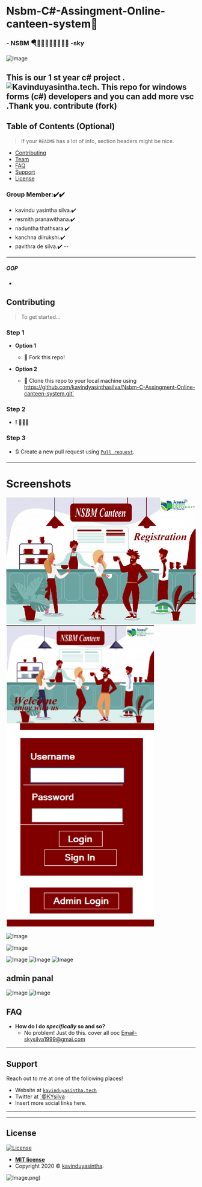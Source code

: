 # Nsbm-C#-Assingment-Online-canteen-system🔔
### - NSBM 🪂👨🏾‍🎓👨🏽‍💻🤘🏻  -sky


    


![Image](https://github.com/kavindyasinthasilva/Nsbm-Assingment-Online-canteen-system/blob/master/gif/20200804_235955.gif )



This is our 1 st year c# project . ![Kavinduyasintha.tech](http://www.kavinduyasintha.tech/).
This repo for windows forms (c#) developers and you can add more vsc .Thank you. contribute  (fork)
---

## Table of Contents (Optional)

> If your `README` has a lot of info, section headers might be nice.

- [Contributing](#contributing)
- [Team](#team)
- [FAQ](#faq)
- [Support](#support)
- [License](#license)




### Group Member:✔️✔️

- kavindu yasintha silva.✔️
- resmith pranawithana.✔️
- naduntha thathsara.✔️
- kanchna dilrukshi.✔️
- pavithra de silva.✔️
--

---
##### OOP

-

## Contributing

> To get started...

### Step 1

- **Option 1**
    - 🍴 Fork this repo!

- **Option 2**
    - 👯 Clone this repo to your local machine using https://github.com/kavindyasinthasilva/Nsbm-C-Assingment-Online-canteen-system.git`

### Step 2

- **!** 🔨🔨🔨

### Step 3

- 🔃 Create a new pull request using <a href="https://github.com/kavindyasinthasilva/Nsbm-C-Assingment-Online-canteen-system.git" target="_blank">`Pull request`</a>.

---


# Screenshots



![Image](https://github.com/kavindyasinthasilva/Nsbm-Assingment-Online-canteen-system/blob/master/Cover/fged-1.jpg)
![Image](https://github.com/kavindyasinthasilva/Nsbm-Assingment-Online-canteen-system/blob/master/ss/Screenshot%20(289).png)

![Image](https://github.com/kavindyasinthasilva/Nsbm-C-Assingment-Online-canteen-system/blob/master/ss/Screenshot%20(283).png)

![Image](https://github.com/kavindyasinthasilva/Nsbm-C-Assingment-Online-canteen-system/blob/master/ss/Screenshot%20(284).png)

![Image](https://github.com/kavindyasinthasilva/Nsbm-C-Assingment-Online-canteen-system/blob/master/ss/Screenshot%20(285).png)
![Image](https://github.com/kavindyasinthasilva/Nsbm-C-Assingment-Online-canteen-system/blob/master/ss/Screenshot%20(286).png)
![Image](https://github.com/kavindyasinthasilva/Nsbm-C-Assingment-Online-canteen-system/blob/master/ss/Screenshot%20(287).png)

## admin panal

![Image](https://github.com/kavindyasinthasilva/Nsbm-C-Assingment-Online-canteen-system/blob/master/ss/Screenshot%20(282).png)
![Image](https://github.com/kavindyasinthasilva/Nsbm-C-Assingment-Online-canteen-system/blob/master/ss/Screenshot%20(281).png)



## FAQ

- **How do I do *specifically* so and so?**
    - No problem! Just do this.
    cover all ooc
    Email-skysilva1999@gmai.com

---

## Support

Reach out to me at one of the following places!

- Website at <a href="http://www.kavinduyasintha.tech/" target="_blank">`kavinduyasintha.tech`</a>
- Twitter at <a href="" target="_blank">`@KYsilva</a>
- Insert more social links here.

---


---

## License

[![License](http://img.shields.io/:license-mit-blue.svg?style=flat-square)](http://badges.mit-license.org)

- **[MIT license]()**
- Copyright 2020 © <a href="http://kavinduyasintha.tech" target="_blank">kavinduyasintha</a>.


![Image](https://github.com/kavindyasinthasilva/Nsbm-C-Assingment-Online-canteen-system/blob/master/ss/nsbm-2020.jpg).png)

